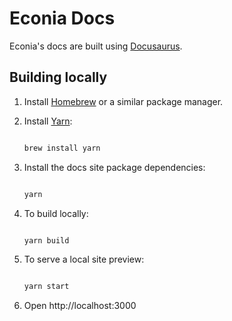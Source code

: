 # Econia Docs

Econia's docs are built using [Docusaurus].

## Building locally

1. Install [Homebrew] or a similar package manager.

1. Install [Yarn]:

   ```zsh

   brew install yarn

   ```

1. Install the docs site package dependencies:

   ```zsh

   yarn

   ```

1. To build locally:

   ```zsh

   yarn build

   ```

1. To serve a local site preview:

   ```zsh

   yarn start

   ```

1. Open http://localhost:3000

[docusaurus]: https://docusaurus.io/
[homebrew]: https://brew.sh
[yarn]: https://yarnpkg.com/
